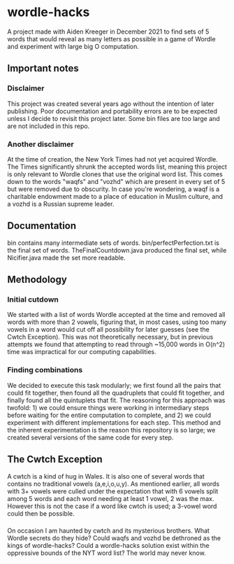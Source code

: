 # wordle-hacks

A project made with Aiden Kreeger in December 2021 to find sets of 5 words that would reveal as many letters as possible in a game of Wordle and experiment with large big O computation.

## Important notes

### Disclaimer
This project was created several years ago without the intention of later publishing. Poor documentation and portability errors are to be expected unless I decide to revisit this project later. Some bin files are too large and are not included in this repo.

### Another disclaimer
At the time of creation, the New York Times had not yet acquired Wordle. The Times significantly shrunk the accepted words list, meaning this project is only relevant to Wordle clones that use the original word list. This comes down to the words "waqfs" and "vozhd" which are present in every set of 5 but were removed due to obscurity. In case you're wondering, a waqf is a charitable endowment made to a place of education in Muslim culture, and a vozhd is a Russian supreme leader.

## Documentation

bin contains many intermediate sets of words. bin/perfectPerfection.txt is the final set of words. TheFinalCountdown.java produced the final set, while Nicifier.java made the set more readable. 

## Methodology

### Initial cutdown
We started with a list of words Wordle accepted at the time and removed all words with more than 2 vowels, figuring that, in most cases, using too many vowels in a word would cut off all possibility for later guesses (see the Cwtch Exception). This was not theoretically necessary, but in previous attempts we found that attempting to read through ~15,000 words in O(n^2) time was impractical for our computing capabilities.

### Finding combinations
We decided to execute this task modularly; we first found all the pairs that could fit together, then found all the quadruplets that could fit together, and finally found all the quintuplets that fit. The reasoning for this approach was twofold: 1) we could ensure things were working in intermediary steps before waiting for the entire computation to complete, and 2) we could experiment with different implementations for each step. This method and the inherent experimentation is the reason this repository is so large; we created several versions of the same code for every step. 

## The Cwtch Exception

A cwtch is a kind of hug in Wales. It is also one of several words that contains no traditional vowels (a,e,i,o,u,y). As mentioned earlier, all words with 3+ vowels were culled under the expectation that with 6 vowels split among 5 words and each word needing at least 1 vowel, 2 was the max. However this is not the case if a word like cwtch is used; a 3-vowel word could then be possible. 

###

On occasion I am haunted by cwtch and its mysterious brothers. What Wordle secrets do they hide? Could waqfs and vozhd be dethroned as the kings of wordle-hacks? Could a wordle-hacks solution exist within the oppressive bounds of the NYT word list? The world may never know. 
